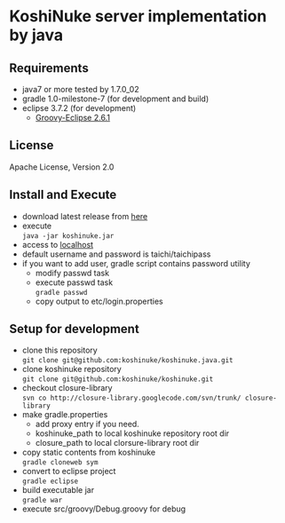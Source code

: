 # KoshiNuke server implementation by java

## Requirements
* java7 or more tested by 1.7.0_02
* gradle 1.0-milestone-7 (for development and build)
* eclipse 3.7.2 (for development)
    * [Groovy-Eclipse 2.6.1](http://groovy.codehaus.org/Eclipse+Plugin)

## License
Apache License, Version 2.0

## Install and Execute
* download latest release from [here](https://github.com/koshinuke/koshinuke.java/downloads)
* execute  
  `java -jar koshinuke.jar`
* access to [localhost](http://localhost)
* default username and password is taichi/taichipass
* if you want to add user, gradle script contains password utility  
    * modify passwd task  
    * execute passwd task  
       `gradle passwd`  
    * copy output to etc/login.properties

## Setup for development
* clone this repository  
  `git clone git@github.com:koshinuke/koshinuke.java.git`  
* clone koshinuke repository  
  `git clone git@github.com:koshinuke/koshinuke.git`  
* checkout closure-library  
  `svn co http://closure-library.googlecode.com/svn/trunk/ closure-library`  
* make gradle.properties
    * add proxy entry if you need.
    * koshinuke\_path to local koshinuke repository root dir
    * closure\_path to local clorsure-library root dir  
* copy static contents from koshinuke  
  `gradle cloneweb sym`  
* convert to eclipse project  
  `gradle eclipse`  
* build executable jar  
  `gradle war`  
* execute src/groovy/Debug.groovy for debug
